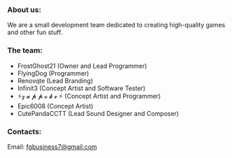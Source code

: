 ### About us:

We are a small development team dedicated to creating high-quality games and other fun stuff.

### The team:
- FrostGhost21 (Owner and Lead Programmer)
- FlyingDog (Programmer)
- Renovqte (Lead Branding)
- Infinit3 (Concept Artist and Software Tester)
- ⚡𝔃 𝓪 𝓹 𝓹 𝓸 𝓴 𝓮 ⚡ (Concept Artist and Programmer)
- Epic6008 (Concept Artist)
- CutePandaCCTT (Lead Sound Designer and Composer)

### Contacts:
Email: fgbusiness7@gmail.com
